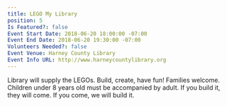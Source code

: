 ```yaml
---
title: LEGO My Library
position: 5
Is Featured?: false
Event Start Date: 2018-06-20 18:00:00 -07:00
Event End Date: 2018-06-20 19:30:00 -07:00
Volunteers Needed?: false
Event Venue: Harney County Library
Event Info URL: http://www.harneycountylibrary.org
---
```


Library will supply the LEGOs. Build, create, have fun! Families welcome. Children under 8 years old must be accompanied by adult. If you build it, they will come. If you come, we will build it.
